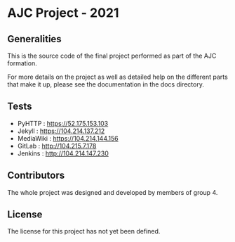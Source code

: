 # AJC Project - 2021

## Generalities
This is the source code of the final project performed as part of the AJC formation.

For more details on the project as well as detailed help on the different parts that make it up, please see the documentation in the docs directory.

## Tests
- PyHTTP : https://52.175.153.103
- Jekyll : https://104.214.137.212
- MediaWiki : https://104.214.144.156
- GitLab : http://104.215.7.178
- Jenkins : http://104.214.147.230

## Contributors
The whole project was designed and developed by members of group 4.

## License
The license for this project has not yet been defined.

